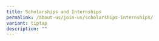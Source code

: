 ```yaml
---
title: Scholarships and Internships
permalink: /about-us/join-us/scholarships-internships/
variant: tiptap
description: ""
---
```

